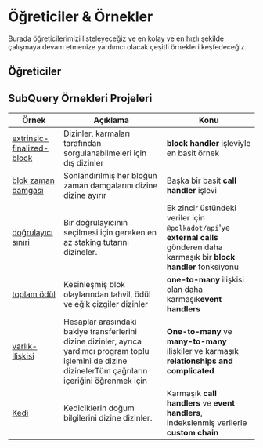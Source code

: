 # Öğreticiler & Örnekler

Burada öğreticilerimizi listeleyeceğiz ve en kolay ve en hızlı şekilde çalışmaya devam etmenize yardımcı olacak çeşitli örnekleri keşfedeceğiz.

## Öğreticiler

## SubQuery Örnekleri Projeleri

| Örnek                                                                                         | Açıklama                                                                                                                                                    | Konu                                                                                                                           |
| --------------------------------------------------------------------------------------------- | ----------------------------------------------------------------------------------------------------------------------------------------------------------- | ------------------------------------------------------------------------------------------------------------------------------ |
| [extrinsic-finalized-block](https://github.com/subquery/tutorials-extrinsic-finalised-blocks) | Dizinler, karmaları tarafından sorgulanabilmeleri için dış dizinler                                                                                         | **block handler** işleviyle en basit örnek                                                                                     |
| [blok zaman damgası](https://github.com/subquery/tutorials-block-timestamp)                   | Sonlandırılmış her bloğun zaman damgalarını dizine dizine ayırır                                                                                            | Başka bir basit **call handler** işlevi                                                                                        |
| [doğrulayıcı sınıri](https://github.com/subquery/tutorials-validator-threshold)               | Bir doğrulayıcının seçilmesi için gereken en az staking tutarını dizineler.                                                                                 | Ek zincir üstündeki veriler için `@polkadot/api`'ye **external calls** gönderen daha karmaşık bir **block handler** fonksiyonu |
| [toplam ödül](https://github.com/subquery/tutorials-sum-reward)                               | Kesinleşmiş blok olaylarından tahvil, ödül ve eğik çizgiler dizinler                                                                                        | **one-to-many** ilişkisi olan daha karmaşık**event handlers**                                                                  |
| [varlık-ilişkisi](https://github.com/subquery/tutorials-entity-relations)                     | Hesaplar arasındaki bakiye transferlerini dizine dizinler, ayrıca yardımcı program toplu işlemini de dizine dizinelerTüm çağrıların içeriğini öğrenmek için | **One-to-many** ve **many-to-many** ilişkiler ve karmaşık **relationships and complicated**                                    |
| [Kedi](https://github.com/subquery/tutorials-kitty-chain)                                     | Kediciklerin doğum bilgilerini dizine dizinler.                                                                                                             | Karmaşık **call handlers** ve **event handlers**, indekslenmiş verilerle **custom chain**                                      |

